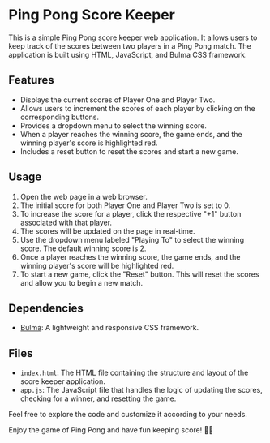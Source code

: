 # Ping Pong Score Keeper

This is a simple Ping Pong score keeper web application. It allows users to keep track of the scores between two players in a Ping Pong match. The application is built using HTML, JavaScript, and Bulma CSS framework.

## Features

- Displays the current scores of Player One and Player Two.
- Allows users to increment the scores of each player by clicking on the corresponding buttons.
- Provides a dropdown menu to select the winning score.
- When a player reaches the winning score, the game ends, and the winning player's score is highlighted red.
- Includes a reset button to reset the scores and start a new game.

## Usage

1. Open the web page in a web browser.
2. The initial score for both Player One and Player Two is set to 0.
3. To increase the score for a player, click the respective "+1" button associated with that player.
4. The scores will be updated on the page in real-time.
5. Use the dropdown menu labeled "Playing To" to select the winning score. The default winning score is 2.
6. Once a player reaches the winning score, the game ends, and the winning player's score will be highlighted red.
7. To start a new game, click the "Reset" button. This will reset the scores and allow you to begin a new match.

## Dependencies

- [Bulma](https://bulma.io/): A lightweight and responsive CSS framework.

## Files

- `index.html`: The HTML file containing the structure and layout of the score keeper application.
- `app.js`: The JavaScript file that handles the logic of updating the scores, checking for a winner, and resetting the game.

Feel free to explore the code and customize it according to your needs.

Enjoy the game of Ping Pong and have fun keeping score! 🏓🔢
